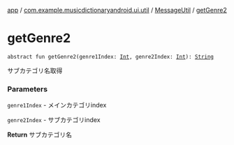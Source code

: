 [app](../../index.md) / [com.example.musicdictionaryandroid.ui.util](../index.md) / [MessageUtil](index.md) / [getGenre2](./get-genre2.md)

# getGenre2

`abstract fun getGenre2(genre1Index: `[`Int`](https://kotlinlang.org/api/latest/jvm/stdlib/kotlin/-int/index.html)`, genre2Index: `[`Int`](https://kotlinlang.org/api/latest/jvm/stdlib/kotlin/-int/index.html)`): `[`String`](https://kotlinlang.org/api/latest/jvm/stdlib/kotlin/-string/index.html)

サブカテゴリ名取得

### Parameters

`genre1Index` - メインカテゴリindex

`genre2Index` - サブカテゴリindex

**Return**
サブカテゴリ名

